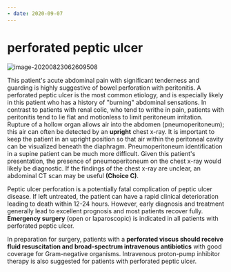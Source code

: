 ```yaml
---
- date: 2020-09-07
---
```


# perforated peptic ulcer

<!--  suspected perforated peptic ulcer management -->

![image-20200823062609508](https://photos.thisispiggy.com/file/wikiFiles/image-20200823062609508.png)

This patient's acute abdominal pain with significant tenderness and guarding is highly suggestive of bowel perforation with peritonitis. A perforated peptic  ulcer is the most common etiology, and is especially likely in this  patient who has a history of "burning" abdominal sensations. In  contrast to patients with renal colic, who tend to writhe in pain,  patients with peritonitis tend to lie flat and motionless to limit  peritoneum irritation. Rupture of a hollow organ allows air into the  abdomen (pneumoperitoneum); this air can often be detected by an  **upright** chest x-ray. It is important to keep the patient in an  upright position so that air within the peritoneal cavity can be  visualized beneath the diaphragm. Pneumoperitoneum identification in a  supine patient can be much more difficult. Given this patient's  presentation, the presence of pneumoperitoneum on the chest x-ray would  likely be diagnostic. If the findings of the chest x-ray are unclear,  an abdominal CT scan may be useful **(Choice C)**.

Peptic ulcer perforation is a potentially fatal complication of peptic ulcer disease.  If left untreated, the patient can have a rapid clinical deterioration leading to death within 12-24 hours.  However, early diagnosis and treatment generally lead to excellent prognosis and most patients recover fully.  **Emergency surgery** (open or laparoscopic) is indicated in all patients with perforated peptic ulcer.

In preparation for surgery, patients with a **perforated viscus should receive fluid resuscitation and broad-spectrum intravenous antibiotics** with good coverage for Gram-negative organisms.  Intravenous proton-pump inhibitor therapy is also suggested for patients with perforated peptic ulcer.
